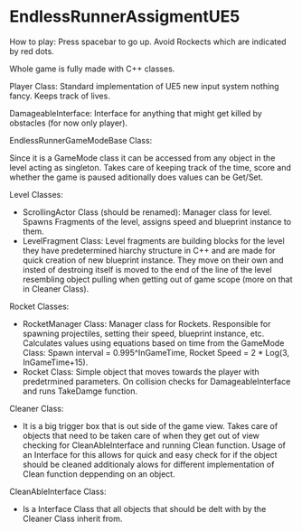 # EndlessRunnerAssigmentUE5

How to play:
Press spacebar to go up.
Avoid Rockects which are indicated by red dots.

Whole game is fully made with C++ classes.

Player Class:
  Standard implementation of UE5 new input system nothing fancy. Keeps track of lives.
  
DamageableInterface:
  Interface for anything that might get killed by obstacles (for now only player).

EndlessRunnerGameModeBase Class:
  
  Since it is a GameMode class it can be accessed from any object in the level acting as singleton. Takes care of keeping track of the time, score and whether the game is paused aditionally does values can be Get/Set.

Level Classes:
  - ScrollingActor Class (should be renamed):
    Manager class for level. Spawns Fragments of the level, assigns speed and blueprint instance to them.
  - LevelFragment Class:
    Level fragments are building blocks for the level they have predetermined hiarchy structure in C++ and are made for quick creation of new blueprint instance. They move on their own and insted of destroing itself is moved to the end of the line of the level resembling object pulling when getting out of game scope (more on that in Cleaner Class).

Rocket Classes:
  - RocketManager Class:
    Manager class for Rockets. Responsible for spawning projectiles, setting their speed, blueprint instance, etc. Calculates values using equations based on time from the GameMode Class: Spawn interval = 0.995^InGameTime, Rocket Speed = 2 * Log(3, InGameTime+15).
  - Rocket Class:
    Simple object that moves towards the player with predetrmined parameters. On collision checks for DamageableInterface and runs TakeDamge function.
   
Cleaner Class:
  - It is a big trigger box that is out side of the game view. Takes care of objects that need to be taken care of when they get out of view checking for CleanAbleInterface and running Clean function. Usage of an Interface for this allows for quick and easy check for if the object should be cleaned additionaly alows for different implementation of Clean function deppending on an object.

CleanAbleInterface Class:
  - Is a Interface Class that all objects that should be delt with by the Cleaner Class inherit from.
